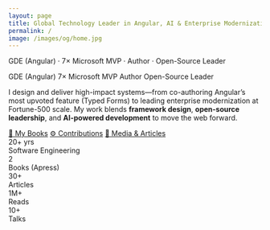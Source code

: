 ```yaml
---
layout: page
title: Global Technology Leader in Angular, AI & Enterprise Modernization
permalink: /
image: /images/og/home.jpg
---
```


<p class="lead">GDE (Angular) · 7× Microsoft MVP · Author · Open-Source Leader</p>

<div class="kickers">
  <span class="badge">GDE (Angular)</span>
  <span class="badge">7× Microsoft MVP</span>
  <span class="badge">Author</span>
  <span class="badge">Open-Source Leader</span>
</div>

<p class="muted">I design and deliver high-impact systems—from co-authoring Angular’s most upvoted feature (Typed Forms) to leading enterprise modernization at Fortune-500 scale. My work blends <strong>framework design</strong>, <strong>open-source leadership</strong>, and <strong>AI-powered development</strong> to move the web forward.</p>

<div class="hero-cta">
  <a class="btn" href="{{ '/books/' | relative_url }}">📖 My Books</a>
  <a class="btn secondary" href="{{ '/contributions/' | relative_url }}">⚙️ Contributions</a>
  <a class="btn secondary" href="{{ '/media/' | relative_url }}">📰 Media & Articles</a>
</div>

<section class="section" aria-label="Impact in numbers">
  <div class="stats">
    <div class="stat-card"><div class="big">20+ yrs</div><div class="muted">Software Engineering</div></div>
    <div class="stat-card"><div class="big">2</div><div class="muted">Books (Apress)</div></div>
    <div class="stat-card"><div class="big">30+</div><div class="muted">Articles</div></div>
    <div class="stat-card"><div class="big">1M+</div><div class="muted">Reads</div></div>
    <div class="stat-card"><div class="big">10+</div><div class="muted">Talks</div></div>
  </div>
</section>
